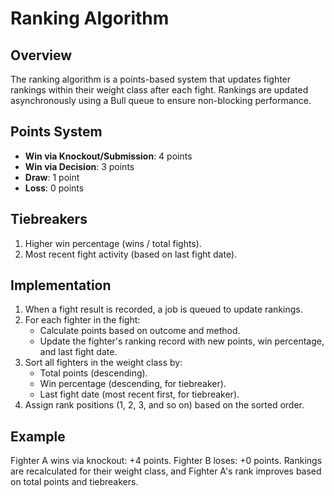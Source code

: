 # Ranking Algorithm

## Overview

The ranking algorithm is a points-based system that updates fighter rankings within their weight class after each fight. Rankings are updated asynchronously using a Bull queue to ensure non-blocking performance.

## Points System

- **Win via Knockout/Submission**: 4 points
- **Win via Decision**: 3 points
- **Draw**: 1 point
- **Loss**: 0 points

## Tiebreakers

1. Higher win percentage (wins / total fights).
2. Most recent fight activity (based on last fight date).

## Implementation

1. When a fight result is recorded, a job is queued to update rankings.
2. For each fighter in the fight:
   - Calculate points based on outcome and method.
   - Update the fighter's ranking record with new points, win percentage, and last fight date.
3. Sort all fighters in the weight class by:
   - Total points (descending).
   - Win percentage (descending, for tiebreaker).
   - Last fight date (most recent first, for tiebreaker).
4. Assign rank positions (1, 2, 3, and so on) based on the sorted order.

## Example

Fighter A wins via knockout: +4 points.
Fighter B loses: +0 points.
Rankings are recalculated for their weight class, and Fighter A's rank improves based on total points and tiebreakers.

